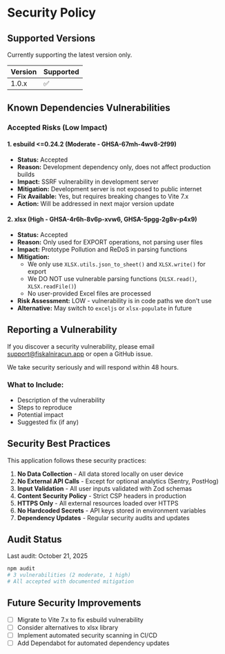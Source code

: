 # Security Policy

## Supported Versions

Currently supporting the latest version only.

| Version | Supported          |
| ------- | ------------------ |
| 1.0.x   | :white_check_mark: |

## Known Dependencies Vulnerabilities

### Accepted Risks (Low Impact)

#### 1. esbuild <=0.24.2 (Moderate - GHSA-67mh-4wv8-2f99)
- **Status:** Accepted
- **Reason:** Development dependency only, does not affect production builds
- **Impact:** SSRF vulnerability in development server
- **Mitigation:** Development server is not exposed to public internet
- **Fix Available:** Yes, but requires breaking changes to Vite 7.x
- **Action:** Will be addressed in next major version update

#### 2. xlsx (High - GHSA-4r6h-8v6p-xvw6, GHSA-5pgg-2g8v-p4x9)
- **Status:** Accepted
- **Reason:** Only used for EXPORT operations, not parsing user files
- **Impact:** Prototype Pollution and ReDoS in parsing functions
- **Mitigation:** 
  - We only use `XLSX.utils.json_to_sheet()` and `XLSX.write()` for export
  - We DO NOT use vulnerable parsing functions (`XLSX.read()`, `XLSX.readFile()`)
  - No user-provided Excel files are processed
- **Risk Assessment:** LOW - vulnerability is in code paths we don't use
- **Alternative:** May switch to `exceljs` or `xlsx-populate` in future

## Reporting a Vulnerability

If you discover a security vulnerability, please email support@fiskalniracun.app or open a GitHub issue.

We take security seriously and will respond within 48 hours.

### What to Include:
- Description of the vulnerability
- Steps to reproduce
- Potential impact
- Suggested fix (if any)

## Security Best Practices

This application follows these security practices:

1. **No Data Collection** - All data stored locally on user device
2. **No External API Calls** - Except for optional analytics (Sentry, PostHog)
3. **Input Validation** - All user inputs validated with Zod schemas
4. **Content Security Policy** - Strict CSP headers in production
5. **HTTPS Only** - All external resources loaded over HTTPS
6. **No Hardcoded Secrets** - API keys stored in environment variables
7. **Dependency Updates** - Regular security audits and updates

## Audit Status

Last audit: October 21, 2025

```bash
npm audit
# 3 vulnerabilities (2 moderate, 1 high)
# All accepted with documented mitigation
```

## Future Security Improvements

- [ ] Migrate to Vite 7.x to fix esbuild vulnerability
- [ ] Consider alternatives to xlsx library
- [ ] Implement automated security scanning in CI/CD
- [ ] Add Dependabot for automated dependency updates
